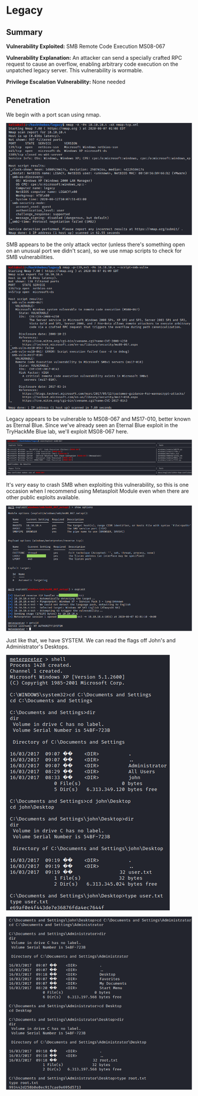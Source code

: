 # Legacy

## Summary

**Vulnerability Exploited:** SMB Remote Code Execution MS08-067

**Vulnerability Explanation:** An attacker can send a specially crafted RPC request to cause an overflow, enabling arbitrary code execution on the unpatched legacy server. This vulnerability is wormable.

**Privilege Escalation Vulnerability:** None needed

## Penetration

We begin with a port scan using nmap.

![](screenshots/nmap-tcp.png)

SMB appears to be the only attack vector (unless there's something open on an unusual port we didn't scan), so we use nmap scripts to check for SMB vulnerabilities.

![](screenshots/nmap-smb-vuln.png)

Legacy appears to be vulnerable to MS08-067 and MS17-010, better known as Eternal Blue. Since we've already seen an Eternal Blue exploit in the TryHackMe Blue lab, we'll exploit MS08-067 here.

![](screenshots/searchsploit-ms08-067.png)

It's _very_ easy to crash SMB when exploiting this vulnerability, so this is one occasion when I recommend using Metasploit Module even when there are other public exploits available.

![](screenshots/system-proof.png)

Just like that, we have SYSTEM. We can read the flags off John's and Administrator's Desktops.

![](screenshots/user-flag.png)

![](screenshots/root-flag.png)